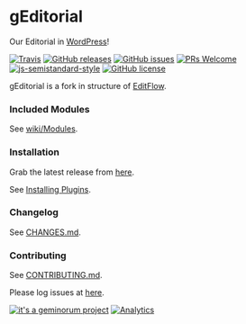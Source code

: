 # gEditorial

Our Editorial in [WordPress](https://wordpress.org/)!

[![Travis](https://img.shields.io/travis/geminorum/geditorial.svg?style=for-the-badge)](https://travis-ci.org/geminorum/geditorial)
[![GitHub releases](https://img.shields.io/github/release/geminorum/geditorial.svg?style=for-the-badge)](https://github.com/geminorum/geditorial/releases)
[![GitHub issues](https://img.shields.io/github/issues/geminorum/geditorial.svg?style=for-the-badge)](https://github.com/geminorum/geditorial/issues)
[![PRs Welcome](https://img.shields.io/badge/PRs-welcome-brightgreen.svg?style=for-the-badge)](http://makeapullrequest.com)
[![js-semistandard-style](https://img.shields.io/badge/code%20style-semistandard-brightgreen.svg?style=for-the-badge)](https://github.com/Flet/semistandard)
[![GitHub license](https://img.shields.io/badge/license-GPLv3+-blue.svg?style=for-the-badge)](https://raw.githubusercontent.com/geminorum/geditorial/master/LICENSE)

gEditorial is a fork in structure of [EditFlow](http://editflow.org/).

### Included Modules
See [wiki/Modules](https://github.com/geminorum/geditorial/wiki/Modules).

### Installation
Grab the latest release from [here](https://github.com/geminorum/geditorial/releases).

See [Installing Plugins](http://codex.wordpress.org/Managing_Plugins#Installing_Plugins).

### Changelog
See [CHANGES.md](CHANGES.md).

### Contributing
See [CONTRIBUTING.md](CONTRIBUTING.md).

Please log issues at [here](https://github.com/geminorum/geditorial/issues).

[![it's a geminorum project](https://img.shields.io/badge/it's_a-geminorum_project-lightgrey.svg?style=flat-square)](https://geminorum.ir/)
[![Analytics](https://ga-beacon.appspot.com/UA-865830-4/geditorial/readme?pixel)](https://github.com/geminorum/geditorial)
